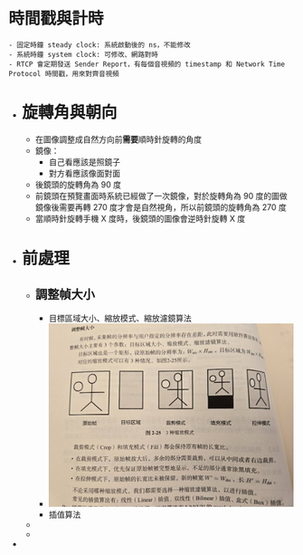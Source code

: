 # 時間戳與計時
	- 固定時鐘 steady clock: 系統啟動後的 ns，不能修改
	- 系統時鐘 system clock: 可修改、網路對時
	- RTCP 會定期發送 Sender Report，有每個音視頻的 timestamp 和 Network Time Protocol 時間戳，用來對齊音視頻
- # 旋轉角與朝向
	- 在圖像調整成自然方向前**需要**順時針旋轉的角度
	- 鏡像：
		- 自己看應該是照鏡子
		- 對方看應該像面對面
	- 後鏡頭的旋轉角為 90 度
	- 前鏡頭在預覽畫面時系統已經做了一次鏡像，對於旋轉角為 90 度的圖做鏡像後需要再轉 270 度才會是自然視角，所以前鏡頭的旋轉角為 270 度
	- 當順時針旋轉手機 X 度時，後鏡頭的圖像會逆時針旋轉 X 度
- # 前處理
	- ## 調整幀大小
		- 目標區域大小、縮放模式、縮放濾鏡算法
		- ![image.png](../assets/image_1740732458527_0.png)
		- 插值算法
	-
	-
-